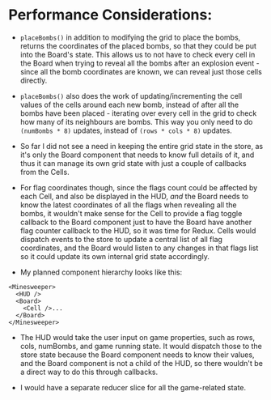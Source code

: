 
# Performance Considerations:

- `placeBombs()` in addition to modifying the grid to place the bombs, returns the coordinates of the placed bombs, so that they could be put into the Board's state. This allows us to not have to check every cell in the Board when trying to reveal all the bombs after an explosion event - since all the bomb coordinates are known, we can reveal just those cells directly.

- `placeBombs()` also does the work of updating/incrementing the cell values of the cells around each new bomb, instead of after all the bombs have been placed - iterating over every cell in the grid to check how many of its neighbours are bombs. This way you only need to do `(numBombs * 8)` updates, instead of `(rows * cols * 8)` updates.

- So far I did not see a need in keeping the entire grid state in the store, as it's only the Board component that needs to know full details of it, and thus it can manage its own grid state with just a couple of callbacks from the Cells.

- For flag coordinates though, since the flags count could be affected by each Cell, and also be displayed in the HUD, *and* the Board needs to know the latest coordinates of all the flags when revealing all the bombs, it wouldn't make sense for the Cell to provide a flag toggle callback to the Board component just to have the Board have another flag counter callback to the HUD, so it was time for Redux. Cells would dispatch events to the store to update a central list of all flag coordinates, and the Board would listen to any changes in that flags list so it could update its own internal grid state accordingly.

- My planned component hierarchy looks like this:
```
<Minesweeper>
  <HUD />
  <Board>
    <Cell />...
  </Board>
</Minesweeper>
```

- The HUD would take the user input on game properties, such as rows, cols, numBombs, and game running state. It would dispatch those to the store state because the Board component needs to know their values, and the Board component is not a child of the HUD, so there wouldn't be a direct way to do this through callbacks. 

- I would have a separate reducer slice for all the game-related state.
